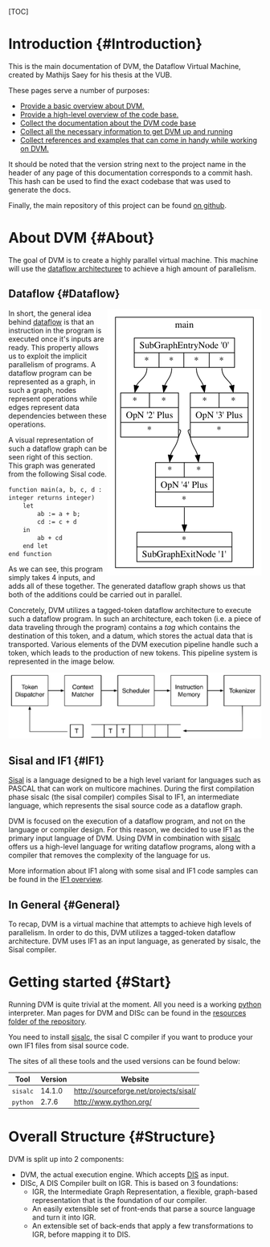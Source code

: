 <!-- Written by Mathijs Saey at the VUB, all rights reserved -->

[TOC]

# Introduction {#Introduction}

This is the main documentation of DVM, the Dataflow Virtual Machine, created by Mathijs Saey for his thesis at the VUB.

These pages serve a number of purposes:
* [Provide a basic overview about DVM.](#About)
* [Provide a high-level overview of the code base.](#Structure)
* [Collect the documentation about the DVM code base](files.html)
* [Collect all the necessary information to get DVM up and running](#Start)
* [Collect references and examples that can come in handy while working on DVM.](pages.html)

It should be noted that the version string next to the project name in the header of any page of this documentation corresponds to a commit hash. This hash can be used to find the exact codebase that was used to generate the docs.

Finally, the main repository of this project can be found [on github](https://github.com/mathsaey/DVM).

# About DVM {#About}

The goal of DVM is to create a highly parallel virtual machine. This machine will use the [dataflow architecturee](http://en.wikipedia.org/wiki/Dataflow_architecture) to achieve a high amount of parallelism.

## Dataflow {#Dataflow}
<img style="float: right" src="simpleStatic.png"/>

In short, the general idea behind [dataflow](http://en.wikipedia.org/wiki/Dataflow_architecture) is that an instruction in the program is executed once it's inputs are ready. This property allows us to exploit the implicit parallelism of programs. A dataflow program can be represented as a graph, in such a graph, nodes represent operations while edges represent data dependencies between these operations.

A visual representation of such a dataflow graph can be seen right of this section. This graph was generated from the following Sisal code.

~~~
function main(a, b, c, d : integer returns integer)
	let 
		ab := a + b;
		cd := c + d
	in 
		ab + cd 
	end let
end function
~~~

As we can see, this program simply takes 4 inputs, and adds all of these together. The generated dataflow graph shows us that both of the additions could be carried out in parallel.

Concretely, DVM utilizes a tagged-token dataflow architecture to execute such a dataflow program. In such an architecture, each token (i.e. a piece of data traveling through the program) contains a *tag* which contains the destination of this token, and a datum, which stores the actual data that is transported. Various elements of the DVM execution pipeline handle such a token, which leads to the production of new tokens. This pipeline system is represented in the image below.

![DVM execution pipeline](pipeline.png)

## Sisal and IF1 {#IF1}

[Sisal](http://en.wikipedia.org/wiki/SISAL) is a language designed to be a high level variant for languages such as PASCAL that can work on multicore machines. During the first compilation phase sisalc (the sisal compiler) compiles Sisal to IF1, an intermediate language, which represents the sisal source code as a dataflow graph. 

DVM is focused on the execution of a dataflow program, and not on the language or compiler design. For this reason, we decided to use IF1 as the primary input language of DVM. Using DVM in combination with [sisalc](http://sourceforge.net/projects/sisal/) offers us a high-level language for writing dataflow programs, along with a compiler that removes the complexity of the language for us.

More information about IF1 along with some sisal and IF1 code samples can be found in the [IF1 overview](md_doc__i_f1.html). 

## In General {#General}

To recap, DVM is a virtual machine that attempts to achieve high levels of parallelism. In order to do this, DVM utilizes a tagged-token dataflow architecture. DVM uses IF1 as an input language, as generated by sisalc, the Sisal compiler. 

# Getting started {#Start}

Running DVM is quite trivial at the moment. All you need is a working [python](http://www.python.org/) interpreter. Man pages for DVM and DISc can be found in the [resources folder of the repository](https://github.com/mathsaey/DVM/tree/master/res).

You need to install [sisalc](http://sourceforge.net/projects/sisal/), the sisal C compiler if you want to produce your own IF1 files from sisal source code.

The sites of all these tools and the used versions can be found below:

Tool     | Version | Website
---------|---------|--------
`sisalc` | 14.1.0  | http://sourceforge.net/projects/sisal/
`python` | 2.7.6   | http://www.python.org/

# Overall Structure {#Structure}

DVM is split up into 2 components:

* DVM, the actual execution engine. Which accepts [DIS](md_doc__d_i_s.html) as input.
* DISc, A DIS Compiler built on IGR. This is based on 3 foundations:
	* IGR, the Intermediate Graph Representation, a flexible, graph-based representation that is the foundation of our compiler.
	* An easily extensible set of front-ends that parse a source language and turn it into IGR.
	* An extensible set of back-ends that apply a few transformations to IGR, before mapping it to DIS.
